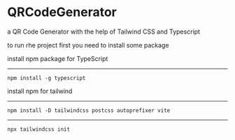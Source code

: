 # QRCodeGenerator
a QR Code Generator with the help of Tailwind CSS and Typescript 

to run rhe project first you need to install some package 

install npm package for TypeScript 
****
    npm install -g typescript


install npm for tailwind

****
    npm install -D tailwindcss postcss autoprefixer vite



****
    npx tailwindcss init

 


